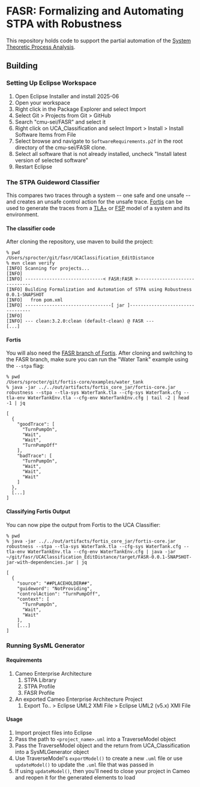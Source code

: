 # FASR: Formalizing and Automating STPA with Robustness

This repository holds code to support the partial automation of the [System Theoretic Process Analysis](http://psas.scripts.mit.edu/home/get_file.php?name=STPA_Handbook.pdf "STPA Handbook (PDF)").

## Building

### Setting Up Eclipse Workspace

1. Open Eclipse Installer and install 2025-06
2. Open your workspace
3. Right click in the Package Explorer and select Import
4. Select Git > Projects from Git > GitHub
5. Search "cmu-sei/FASR" and select it
6. Right click on UCA_Classification and select Import > Install > Install Software Items from File
7. Select browse and navigate to `SoftwareRequirements.p2f` in the root directory of the cmu-sei/FASR clone.
8. Select all software that is not already installed, uncheck "Install latest version of selected software"
9.  Restart Eclipse

### The STPA Guideword Classifier

This compares two traces through a system -- one safe and one unsafe -- and creates an unsafe control action for the unsafe trace. [Fortis](https://github.com/cmu-soda/fortis-core) can be used to generate the traces from a [TLA+](https://lamport.azurewebsites.net/tla/tla.html) or [FSP](https://www.doc.ic.ac.uk/~jnm/LTSdocumention/FSP-notation.html) model of a system and its environment.

#### The classifier code

After cloning the repository, use maven to build the project:

```
% pwd
/Users/sprocter/git/fasr/UCAClassification_EditDistance
% mvn clean verify
[INFO] Scanning for projects...
[INFO]
[INFO] -----------------------------< FASR:FASR >------------------------------
[INFO] Building Formalization and Automation of STPA using Robustness 0.0.1-SNAPSHOT
[INFO]   from pom.xml
[INFO] --------------------------------[ jar ]---------------------------------
[INFO]
[INFO] --- clean:3.2.0:clean (default-clean) @ FASR ---
[...]
```

#### Fortis

You will also need the [FASR branch of Fortis](https://github.com/cmu-soda/fortis-core/tree/FASR). After cloning and switching to the FASR branch, make sure you can run the "Water Tank" example using the `--stpa` flag:

```
% pwd
/Users/sprocter/git/fortis-core/examples/water_tank
% java -jar ../../out/artifacts/fortis_core_jar/fortis-core.jar robustness --stpa --tla-sys WaterTank.tla --cfg-sys WaterTank.cfg --tla-env WaterTankEnv.tla --cfg-env WaterTankEnv.cfg | tail -2 | head -1 | jq

[
  {
    "goodTrace": [
      "TurnPumpOn",
      "Wait",
      "Wait",
      "TurnPumpOff"
    ],
    "badTrace": [
      "TurnPumpOn",
      "Wait",
      "Wait",
      "Wait"
    ]
  },
  [...]
]
```

#### Classifying Fortis Output

You can now pipe the output from Fortis to the UCA Classifier:

```
% pwd
% java -jar ../../out/artifacts/fortis_core_jar/fortis-core.jar robustness --stpa --tla-sys WaterTank.tla --cfg-sys WaterTank.cfg --tla-env WaterTankEnv.tla --cfg-env WaterTankEnv.cfg | java -jar ~/git/fasr/UCAClassification_EditDistance/target/FASR-0.0.1-SNAPSHOT-jar-with-dependencies.jar | jq

[
  {
    "source": "##PLACEHOLDER##",
    "guideword": "NotProviding",
    "controlAction": "TurnPumpOff",
    "context": [
      "TurnPumpOn",
      "Wait",
      "Wait"
    ],
    [...]
]
```

### Running SysML Generator

#### Requirements
1. Cameo Enterprise Architecture
   1. STPA Library
   2. STPA Profile
   3. FASR Profile
2. An exported Cameo Enterprise Architecture Project
   1. Export To.. > Eclipse UML2 XMI File > Eclipse UML2 (v5.x) XMI File
#### Usage
1. Import project files into Eclipse
2. Pass the path to `<project_name>.uml` into a TraverseModel object 
3. Pass the TraverseModel object and the return from UCA_Classification into a SysMLGenerator object
4. Use TraverseModel's `exportModel()` to create a new `.uml` file or use `updateModel()` to update the `.uml` file that was passed in
5. If using `updateModel()`, then you'll need to close your project in Cameo and reopen it for the generated elements to load
